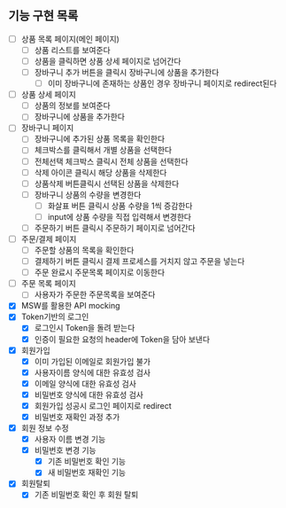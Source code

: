 ## 기능 구현 목록
- [ ] 상품 목록 페이지(메인 페이지)
  - [ ] 상품 리스트를 보여준다
  - [ ] 상품을 클릭하면 상품 상세 페이지로 넘어간다
  - [ ] 장바구니 추가 버튼을 클릭시 장바구니에 상품을 추가한다
    - [ ] 이미 장바구니에 존재하는 상품인 경우 장바구니 페이지로 redirect된다

- [ ] 상품 상세 페이지
  - [ ] 상품의 정보를 보여준다
  - [ ] 장바구니에 상품을 추가한다

- [ ] 장바구니 페이지
  - [ ] 장바구니에 추가된 상품 목록을 확인한다
  - [ ] 체크박스를 클릭해서 개별 상품을 선택한다
  - [ ] 전체선택 체크박스 클릭시 전체 상품을 선택한다
  - [ ] 삭제 아이콘 클릭시 해당 상품을 삭제한다
  - [ ] 상품삭제 버튼클릭시 선택된 상품을 삭제한다
  - [ ] 장바구니 상품의 수량을 변경한다
    - [ ] 화살표 버튼 클릭시 상품 수량을 1씩 증감한다
    - [ ] input에 상품 수량을 직접 입력해서 변경한다
  - [ ] 주문하기 버튼 클릭시 주문하기 페이지로 넘어간다

- [ ] 주문/결제 페이지
  - [ ] 주문할 상품의 목록을 확인한다
  - [ ] 결제하기 버튼 클릭시 결제 프로세스를 거치지 않고 주문을 넣는다
  - [ ] 주문 완료시 주문목록 페이지로 이동한다

- [ ] 주문 목록 페이지
  - [ ] 사용자가 주문한 주문목록을 보여준다

- [x] MSW를 활용한 API mocking
- [x] Token기반의 로그인
  - [x] 로그인시 Token을 돌려 받는다
  - [x] 인증이 필요한 요청의 header에 Token을 담아 보낸다

- [x] 회원가입
  - [x] 이미 가입된 이메일로 회원가입 불가
  - [x] 사용자이름 양식에 대한 유효성 검사
  - [x] 이메일 양식에 대한 유효성 검사
  - [x] 비밀번호 양식에 대한 유효성 검사
  - [x] 회원가입 성공시 로그인 페이지로 redirect
  - [x] 비밀번호 재확인 과정 추가

- [x] 회원 정보 수정
  - [x] 사용자 이름 변경 기능
  - [x] 비밀번호 변경 기능
    - [x] 기존 비밀번호 확인 기능
    - [x] 새 비밀번호 재확인 기능

- [x] 회원탈퇴
  - [x] 기존 비밀번호 확인 후 회원 탈퇴
